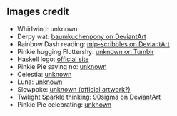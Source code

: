 ## Images credit

* Whirlwind: unknown
* Derpy wat: [baumkuchenpony on DeviantArt](http://baumkuchenpony.deviantart.com/art/Derpy-confused-png-derp-eyed-287065548)
* Rainbow Dash reading: [mlp-scribbles on DeviantArt](http://mlp-scribbles.deviantart.com/art/Rainbow-Dash-Reading-The-Foul-Free-Press-Vector-390603280)
* Pinkie hugging Fluttershy: [unknown on Tumblr](http://24.media.tumblr.com/tumblr_m8t2pbnL0A1qc5ffho1_1280.png)
* Haskell logo: [official site](https://www.haskell.org/static/img/logo.png)
* Pinkie Pie saying no: [unknown](http://img0.joyreactor.cc/pics/comment/Rainbow-Dash-mane-6-my-little-pony-%D1%84%D1%8D%D0%BD%D0%B4%D0%BE%D0%BC%D1%8B-726726.png)
* Celestia: [unknown](http://vignette3.wikia.nocookie.net/deathbattlefanon/images/8/80/Princess_celestia_by_kooner01-d50xbdc.png/revision/latest?cb=20140812061544)
* Luna: [unknown](https://mlpforums.com/uploads/monthly_12_2014/post-25639-0-52313400-1419320653.png)
* Slowpoke: [unknown (official artwork?)](http://i3.kym-cdn.com/entries/icons/original/000/000/128/slowpoke_pokemon.gif)
* Twilight Sparkle thinking: [90sigma on DeviantArt](http://90sigma.deviantart.com/art/Twilight-Sparkle-Thinking-469274403)
* Pinkie Pie celebrating: [unknown](https://mlpforums.com/uploads/post_images/img-3211345-4-we_need_to_celebrate_by_m99moron-d4mbdfb.png)
